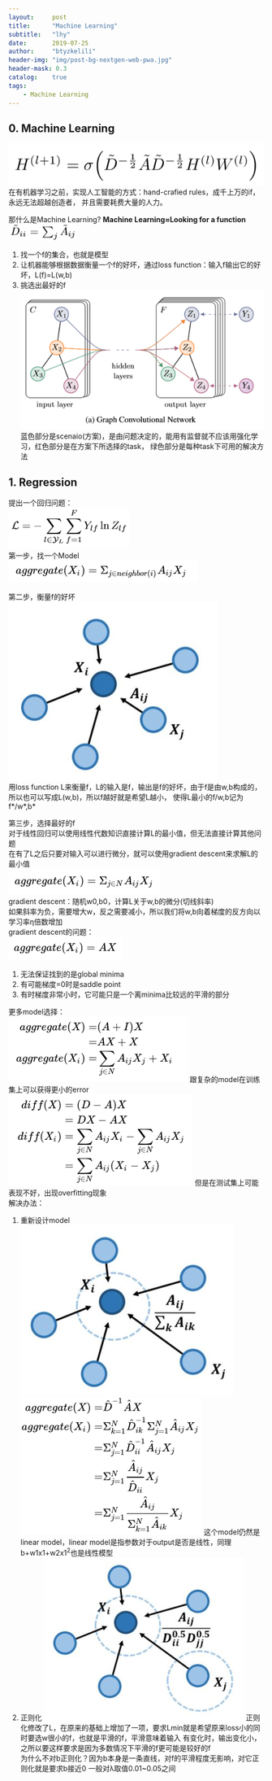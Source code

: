 ```yaml
---
layout:     post
title:      "Machine Learning"
subtitle:   "lhy"
date:       2019-07-25
author:     "btyzkelili"
header-img: "img/post-bg-nextgen-web-pwa.jpg"
header-mask: 0.3
catalog:    true
tags:
    - Machine Learning
---  
```

## 0. Machine Learning
![](/img/dl_gcn/1.png) 
在有机器学习之前，实现人工智能的方式：hand-crafied rules，成千上万的if，永远无法超越创造者，
并且需要耗费大量的人力。

那什么是Machine Learning?
**Machine Learning≈Looking for a function**
![](/img/dl_gcn/2.png) 
1. 找一个f的集合，也就是模型
2. 让机器能够根据数据衡量一个f的好坏，通过loss function：输入f输出它的好坏，L(f)=L(w,b)
3. 挑选出最好的f
![](/img/dl_gcn/3.png) 
蓝色部分是scenaio(方案)，是由问题决定的，能用有监督就不应该用强化学习，红色部分是在方案下所选择的task，
绿色部分是每种task下可用的解决方法

## 1. Regression
提出一个回归问题：  
![](/img/dl_gcn/4.png)   
第一步，找一个Model  
![](/img/dl_gcn/5.png)   

第二步，衡量f的好坏  
![](/img/dl_gcn/6.png)  
用loss function L来衡量f，L的输入是f，输出是f的好坏，由于f是由w,b构成的，所以也可以写成L(w,b)，所以f越好就是希望L越小，
使得L最小的f/w,b记为f*/w*,b*  

第三步，选择最好的f  
对于线性回归可以使用线性代数知识直接计算L的最小值，但无法直接计算其他问题    
在有了L之后只要对输入可以进行微分，就可以使用gradient descent来求解L的最小值  
![](/img/dl_gcn/7.png)   
gradient descent：随机w0,b0，计算L关于w,b的微分(切线斜率)  
如果斜率为负，需要增大w，反之需要减小，所以我们将w,b向着梯度的反方向以学习率η倍数增加  
gradient descent的问题：  
![](/img/dl_gcn/8.png)   
1. 无法保证找到的是global minima  
2. 有可能梯度=0时是saddle point  
3. 有时梯度非常小时，它可能只是一个离minima比较远的平滑的部分  

更多model选择：  
![](/img/dl_gcn/9.png) 
跟复杂的model在训练集上可以获得更小的error
![](/img/dl_gcn/10.png) 
但是在测试集上可能表现不好，出现overfitting现象  
解决办法：
1. 重新设计model  
![](/img/dl_gcn/11.png) 
![](/img/dl_gcn/12.png) 
这个model仍然是linear model，linear model是指参数对于output是否是线性，同理b+w1x1+w2x1<sup>2</sup>也是线性模型
2. 正则化
![](/img/dl_gcn/13.png) 
正则化修改了L，在原来的基础上增加了一项，要求Lmin就是希望原来loss小的同时要选w很小的f，也就是平滑的f，平滑意味着输入
有变化时，输出变化小，之所以要这样要求是因为多数情况下平滑的f更可能是较好的f  
为什么不对b正则化？因为b本身是一条直线，对f的平滑程度无影响，对它正则化就是要求b接近0
一般对λ取值0.01~0.05之间




